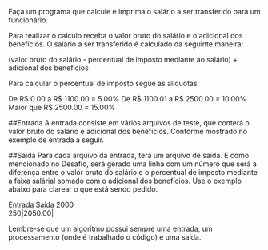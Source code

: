 
Faça um programa que calcule e imprima o salário a ser transferido para um funcionário.

Para realizar o calculo receba o valor bruto do salário e o adicional dos benefícios.
O salário a ser transferido é calculado da seguinte maneira:

(valor bruto do salário - percentual de imposto mediante ao salário) + adicional dos benefícios

Para calcular o percentual de imposto segue as aliquotas:

De R$ 0.00 a R$ 1100.00 = 5.00%
De R$ 1100.01 a R$ 2500.00 = 10.00%
Maior que R$ 2500.00 = 15.00%

##Entrada
A entrada consiste em vários arquivos de teste, que conterá o valor bruto do salário e adicional dos benefícios. Conforme mostrado no exemplo de entrada a seguir.

##Saída
Para cada arquivo da entrada, terá um arquivo de saída. E como mencionado no Desafio, será gerado uma linha com um número que será a diferença entre o valor bruto do salário e o percentual de imposto mediante a faixa salárial somado com o adicional dos benefícios. Use o exemplo abaixo para clarear o que está sendo pedido.

Entrada	Saída
2000	
250|2050.00|

Lembre-se que um algoritmo possui sempre uma entrada, um processamento (onde é trabalhado o código) e uma saída.
